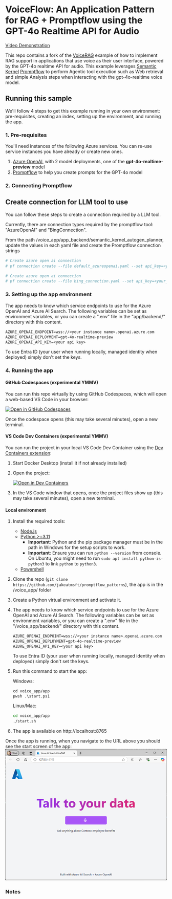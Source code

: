 # VoiceFlow: An Application Pattern for RAG + Promptflow using the GPT-4o Realtime API for Audio

[Video Demonstration](https://youtu.be/oGP_WgxqYJM)

This repo contains a fork of the [VoiceRAG](https://aka.ms/voicerag) example of how to implement RAG support in applications that use voice as their user interface, powered by the GPT-4o realtime API for audio.  This example leverages [Semantic Kernel](https://aka.ms/semantickernel) [Promptflow](https://aka.ms/promptflow) to perform Agentic tool execution such as Web retrieval and simple Analysis steps when interacting with the gpt-4o-realtime voice model. 

## Running this sample
We'll follow 4 steps to get this example running in your own environment: pre-requisites, creating an index, setting up the environment, and running the app.

### 1. Pre-requisites
You'll need instances of the following Azure services. You can re-use service instances you have already or create new ones.
1. [Azure OpenAI](https://ms.portal.azure.com/#create/Microsoft.CognitiveServicesOpenAI), with 2 model deployments, one of the **gpt-4o-realtime-preview** model
3. [Promptflow](https://aka.ms/promptflow) to help you create prompts for the GPT-4o model

### 2. Connecting Promptflow

## Create connection for LLM tool to use
You can follow these steps to create a connection required by a LLM tool.

Currently, there are connection types required by the promptflow tool: "AzureOpenAI" and "BingConnection". 

From the path /voice_app/app_backend/semantic_kernel_autogen_planner, update the values in each yaml file and create the Promptflow connection strings

```bash
# Create azure open ai connection
# pf connection create --file default_azureopenai.yaml --set api_key=<your_api_key> api_base=<your_api_base> --name default_azureopenai
```

```bash
# Create azure open ai connection
# pf connection create --file bing_connection.yaml --set api_key=<your_api_key> api_base=<your_api_base> --name bing_connection
```

### 3. Setting up the app environment
The app needs to know which service endpoints to use for the Azure OpenAI and Azure AI Search. The following variables can be set as environment variables, or you can create a ".env" file in the "app/backend/" directory with this content.
   ```
   AZURE_OPENAI_ENDPOINT=wss://<your instance name>.openai.azure.com
   AZURE_OPENAI_DEPLOYMENT=gpt-4o-realtime-preview
   AZURE_OPENAI_API_KEY=<your api key>
   ```
   To use Entra ID (your user when running locally, managed identity when deployed) simply don't set the keys. 

### 4. Running the app

#### GitHub Codespaces (experimental YMMV)
You can run this repo virtually by using GitHub Codespaces, which will open a web-based VS Code in your browser:

[![Open in GitHub Codespaces](https://img.shields.io/static/v1?style=for-the-badge&label=GitHub+Codespaces&message=Open&color=brightgreen&logo=github)](https://github.com/codespaces/new?hide_repo_select=true&ref=main&skip_quickstart=true&machine=basicLinux32gb&repo=860141324&devcontainer_path=.devcontainer%2Fdevcontainer.json&geo=WestUs2)

Once the codespace opens (this may take several minutes), open a new terminal.

#### VS Code Dev Containers (experimental YMMV)
You can run the project in your local VS Code Dev Container using the [Dev Containers extension](https://marketplace.visualstudio.com/items?itemName=ms-vscode-remote.remote-containers):

1. Start Docker Desktop (install it if not already installed)
2. Open the project:

    [![Open in Dev Containers](https://img.shields.io/static/v1?style=for-the-badge&label=Dev%20Containers&message=Open&color=blue&logo=visualstudiocode)](https://vscode.dev/redirect?url=vscode://ms-vscode-remote.remote-containers/cloneInVolume?url=https://github.com/azure-samples/aisearch-openai-rag-audio)
3. In the VS Code window that opens, once the project files show up (this may take several minutes), open a new terminal.

#### Local environment
1. Install the required tools:
   - [Node.js](https://nodejs.org/en)
   - [Python >=3.11](https://www.python.org/downloads/)
      - **Important**: Python and the pip package manager must be in the path in Windows for the setup scripts to work.
      - **Important**: Ensure you can run `python --version` from console. On Ubuntu, you might need to run `sudo apt install python-is-python3` to link `python` to `python3`.
   - [Powershell](https://learn.microsoft.com/powershell/scripting/install/installing-powershell)

2. Clone the repo (`git clone https://github.com/jakeatmsft/promptflow_patterns`), the app is in the /voice_app/ folder
3. Create a Python virtual environment and activate it.
4. The app needs to know which service endpoints to use for the Azure OpenAI and Azure AI Search. The following variables can be set as environment variables, or you can create a ".env" file in the "/voice_app/backend/" directory with this content.
   ```
   AZURE_OPENAI_ENDPOINT=wss://<your instance name>.openai.azure.com
   AZURE_OPENAI_DEPLOYMENT=gpt-4o-realtime-preview
   AZURE_OPENAI_API_KEY=<your api key>
   ```
   To use Entra ID (your user when running locally, managed identity when deployed) simply don't set the keys.  
5. Run this command to start the app:

   Windows:

   ```pwsh
   cd voice_app/app
   pwsh .\start.ps1
   ```

   Linux/Mac:

   ```bash
   cd voice_app/app
   ./start.sh
   ```

6. The app is available on http://localhost:8765

Once the app is running, when you navigate to the URL above you should see the start screen of the app:
![app screenshot](docs/talktoyourdataapp.png)

### Notes
